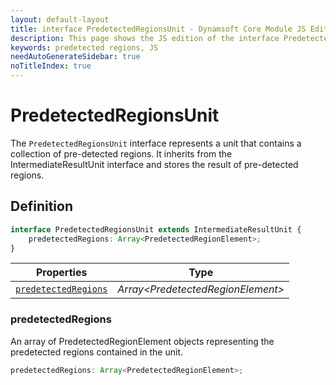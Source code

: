 ```yaml
---
layout: default-layout
title: interface PredetectedRegionsUnit - Dynamsoft Core Module JS Edition API Reference
description: This page shows the JS edition of the interface PredetectedRegionsUnit in Dynamsoft Core Module.
keywords: predetected regions, JS
needAutoGenerateSidebar: true
noTitleIndex: true
---
```


# PredetectedRegionsUnit

The `PredetectedRegionsUnit` interface represents a unit that contains a collection of pre-detected regions. It inherits from the IntermediateResultUnit interface and stores the result of pre-detected regions.

## Definition

```typescript
interface PredetectedRegionsUnit extends IntermediateResultUnit {
    predetectedRegions: Array<PredetectedRegionElement>;
}
```

| Properties | Type |
|--------|-------------|
| [`predetectedRegions`](#predetectedregions) | *Array\<PredetectedRegionElement>* |


### predetectedRegions

 An array of PredetectedRegionElement objects representing the predetected regions contained in the unit.

```typescript
predetectedRegions: Array<PredetectedRegionElement>;
```